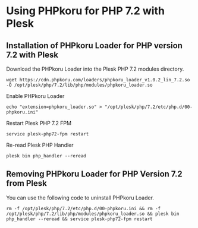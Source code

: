 # Using PHPkoru for PHP 7.2 with Plesk

## Installation of PHPkoru Loader for PHP version 7.2 with Plesk

Download the PHPkoru Loader into the Plesk PHP 7.2 modules directory.
```shell
wget https://cdn.phpkoru.com/loaders/phpkoru_loader_v1.0.2_lin_7.2.so -O /opt/plesk/php/7.2/lib/php/modules/phpkoru_loader.so
```

Enable PHPkoru Loader
```shell
echo "extension=phpkoru_loader.so" > "/opt/plesk/php/7.2/etc/php.d/00-phpkoru.ini"
```

Restart Plesk PHP 7.2 FPM
```shell
service plesk-php72-fpm restart
```

Re-read Plesk PHP Handler
```shell
plesk bin php_handler --reread
```

## Removing PHPkoru Loader for PHP Version 7.2 from Plesk

You can use the following code to uninstall PHPkoru Loader.
```shell
rm -f /opt/plesk/php/7.2/etc/php.d/00-phpkoru.ini && rm -f /opt/plesk/php/7.2/lib/php/modules/phpkoru_loader.so && plesk bin php_handler --reread && service plesk-php72-fpm restart
```
